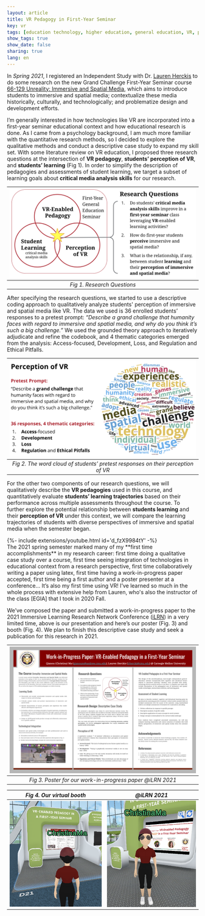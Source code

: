 ```yaml
---
layout: article
title: VR Pedagogy in First-Year Seminar
key: vr
tags: [education technology, higher education, general education, VR, perception, critical media analysis]
show_tags: true
show_date: false
sharing: true
lang: en
---
```


In *Spring 2021*, I registered an Independent Study with Dr. [Lauren Herckis] to do some research on the new Grand Challenge First-Year Seminar course [66-129 Unreality: Immersive and Spatial Media][unreality], which aims to introduce students to immersive and spatial media; contextualize these media historically, culturally, and technologically; and problematize design and development efforts.
 
<!--more-->

I’m generally interested in how technologies like VR are incorporated into a first-year seminar educational context and how educational research is done. As I came from a psychology background, I am much more familiar with the quantitative research methods, so I decided to explore the qualitative methods and conduct a descriptive case study to expand my skill set. With some literature review on VR education, I proposed three research questions at the intersection of **VR pedagogy**, **students’ perception of VR**, and **students’ learning** (Fig 1). In order to simplify the description of pedagogies and assessments of student learning, we target a subset of learning goals about **critical media analysis skills** for our research.

|![](/assets/images/vr-questions.png)|
|:--:| 
| *Fig 1. Research Questions* |

After specifying the research questions, we started to use a descriptive coding approach to qualitatively analyze students' perception of immersive and spatial media like VR. The data we used is 36 enrolled students’ responses to a pretest prompt: *“Describe a grand challenge that humanity faces with regard to immersive and spatial media, and why do you think it’s such a big challenge.”* We used the grounded theory approach to iteratively adjudicate and refine the codebook, and 4 thematic categories emerged from the analysis: Access-focused, Development, Loss, and Regulation and Ethical Pitfalls.

|![](/assets/images/vr-perception.png)|
|:--:| 
| *Fig 2. The word cloud of students’ pretest responses on their perception of VR* |

For the other two components of our research questions, we will qualitatively describe the **VR pedagogies** used in this course, and quantitatively evaluate **students’ learning trajectories** based on their performance across multiple assessments throughout the course. To further explore the potential relationship between **students learning** and their **perception of VR** under this context, we will compare the learning trajectories of students with diverse perspectives of immersive and spatial media when the semester began.

<div>{%- include extensions/youtube.html id='d_fzX9984tY' -%}</div>
The 2021 spring semester marked many of my **first time accomplishments** in my research career: first time doing a qualitative case study over a course, first time seeing integration of technologies in educational context from a research perspective, first time collaboratively writing a paper using latex, first time having a work-in-progress paper accepted, first time being a first author and a poster presenter at a conference… It’s also my first time using VR! I’ve learned so much in the whole process with extensive help from Lauren, who's also the instructor of the class [EGIA] that I took in 2020 Fall. 

We’ve composed the paper and submitted a work-in-progress paper to the 2021 Immersive Learning Research Network Conference ([iLRN]) in a very limited time, above is our presentation and here’s our poster (Fig. 3) and booth (Fig. 4). We plan to finish this descriptive case study and seek a publication for this research in 2021. 

|![](/assets/images/vr-poster.png)|
|:--:| 
| *Fig 3. Poster for our work-in-progress paper @iLRN 2021* |

| *Fig 4. Our virtual booth* | *@iLRN 2021* |
| -- | -- |
|![](/assets/images/vr-booth1.png)|![](/assets/images/vr-booth2.png)|


[Lauren Herckis]: http://www.laurenherckis.com/
[EGIA]: /en_portfolio/2-egia.html

[unreality]: https://www.cmu.edu/dietrich/students/undergraduate/programs/grand-challenge/seminars/unreality.html
[iLRN]: https://immersivelrn.org/
